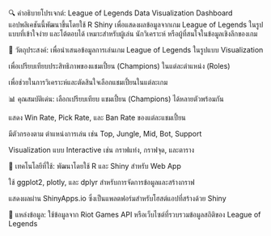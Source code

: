 🔍 คำอธิบายโปรเจกต์: League of Legends Data Visualization Dashboard
แอปพลิเคชันนี้พัฒนาขึ้นโดยใช้ R Shiny เพื่อแสดงผลข้อมูลจากเกม League of Legends ในรูปแบบที่เข้าใจง่าย และโต้ตอบได้ เหมาะสำหรับผู้เล่น นักวิเคราะห์ หรือผู้ที่สนใจในข้อมูลเชิงลึกของเกม

🎯 วัตถุประสงค์:
เพื่อนำเสนอข้อมูลการเล่นเกม League of Legends ในรูปแบบ Visualization

เพื่อเปรียบเทียบประสิทธิภาพของแชมเปี้ยน (Champions) ในแต่ละตำแหน่ง (Roles)

เพื่อช่วยในการวิเคราะห์และตัดสินใจเลือกแชมเปี้ยนในแต่ละเกม

📊 คุณสมบัติเด่น:
เลือกเปรียบเทียบ แชมเปี้ยน (Champions) ได้หลายตัวพร้อมกัน

แสดง Win Rate, Pick Rate, และ Ban Rate ของแต่ละแชมเปี้ยน

มีตัวกรองตาม ตำแหน่งการเล่น เช่น Top, Jungle, Mid, Bot, Support

Visualization แบบ Interactive เช่น กราฟแท่ง, กราฟจุด, และตาราง

🧠 เทคโนโลยีที่ใช้:
พัฒนาโดยใช้ R และ Shiny สำหรับ Web App

ใช้ ggplot2, plotly, และ dplyr สำหรับการจัดการข้อมูลและสร้างกราฟ

แสดงผลผ่าน ShinyApps.io ซึ่งเป็นแพลตฟอร์มสำหรับโฮสต์แอปที่สร้างด้วย Shiny

📁 แหล่งข้อมูล:
ใช้ข้อมูลจาก Riot Games API หรือเว็บไซต์ที่รวบรวมข้อมูลสถิติของ League of Legends
